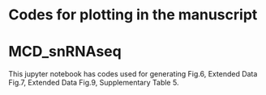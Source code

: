 # Codes for plotting in the manuscript
# MCD_snRNAseq
This jupyter notebook has codes used for generating Fig.6, Extended Data Fig.7, Extended Data Fig.9, Supplementary Table 5.
